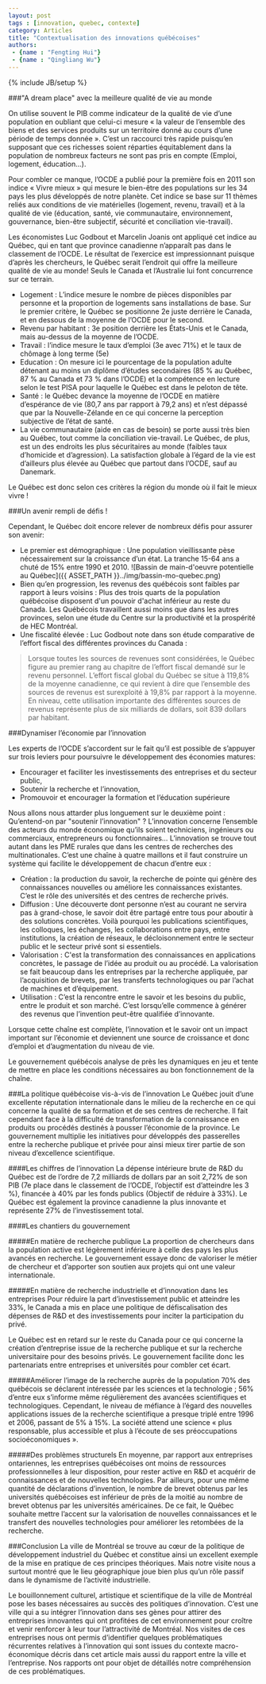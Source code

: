 ```yaml
---
layout: post
tags : [innovation, quebec, contexte]
category: Articles
title: "Contextualisation des innovations québécoises"
authors:
 - {name : "Fengting Hui"}
 - {name : "Qingliang Wu"}
---
```

{% include JB/setup %}

###"A dream place" avec la meilleure qualité de vie au monde

On utilise souvent le PIB comme indicateur de la qualité de vie d’une population en oubliant que celui-ci mesure « la valeur de l’ensemble des biens et des services produits sur un territoire donné au cours d’une période de temps donnée ». C’est un raccourci très rapide puisqu’en supposant que ces richesses soient réparties équitablement dans la population de nombreux facteurs ne sont pas pris en compte (Emploi, logement, éducation…).

Pour combler ce manque, l’OCDE a publié pour la première fois en 2011 son indice « Vivre mieux » qui mesure le bien-être des populations sur les 34 pays les plus développés de notre planète. Cet indice se base sur 11 thèmes reliés aux conditions de vie matérielles (logement, revenu, travail) et à la qualité de vie (éducation, santé, vie communautaire, environnement, gouvernance, bien-être subjectif, sécurité et conciliation vie-travail).

Les économistes Luc Godbout et Marcelin Joanis ont appliqué cet indice au Québec, qui en tant que province canadienne n’apparaît pas dans le classement de l’OCDE. Le résultat de l’exercice est impressionnant puisque d’après les chercheurs, le Québec serait l’endroit qui offre la meilleure qualité de vie au monde! Seuls le Canada et l’Australie lui font concurrence sur ce terrain.

- Logement : L’indice mesure le nombre de pièces disponibles par personne et la proportion de logements sans installations de base. Sur le premier critère, le Québec se positionne 2e juste derrière le Canada, et en dessous de la moyenne de l’OCDE pour le second.
- Revenu par habitant : 3e position derrière les États-Unis et le Canada, mais au-dessus de la moyenne de l’OCDE. 
- Travail : l’indice mesure le taux d’emploi (3e avec 71%) et le taux de chômage à long terme (5e)
- Education : On mesure ici le pourcentage de la population adulte détenant au moins un diplôme d’études secondaires (85 % au Québec, 87 % au Canada et 73 % dans l’OCDE) et la compétence en lecture selon le test PISA pour laquelle le Québec est dans le peloton de tête.
- Santé : le Québec devance la moyenne de l’OCDE en matière d’espérance de vie (80,7 ans par rapport à 79,2 ans) et n’est dépassé que par la Nouvelle-Zélande en ce qui concerne la perception subjective de l’état de santé.
- La vie communautaire (aide en cas de besoin) se porte aussi très bien au Québec, tout comme la conciliation vie-travail. Le Québec, de plus, est un des endroits les plus sécuritaires au monde (faibles taux d’homicide et d’agression). La satisfaction globale à l’égard de la vie est d’ailleurs plus élevée au Québec que partout dans l’OCDE, sauf au Danemark.

Le Québec est donc selon ces critères la région du monde où il fait le mieux vivre !

###Un avenir rempli de défis !

Cependant, le Québec doit encore relever de nombreux défis pour assurer son avenir:

- Le premier est démographique : Une population vieillissante pèse nécessairement sur la croissance d’un état. La tranche 15-64 ans a chuté de 15% entre 1990 et 2010.
![Bassin de main-d'oeuvre potentielle au Québec]({{ ASSET_PATH }}../img/bassin-mo-quebec.png)
- Bien qu’en progression, les revenus des québécois sont faibles par rapport à leurs voisins : Plus des trois quarts de la population québécoise disposent d'un pouvoir d'achat inférieur au reste du Canada. Les Québécois travaillent aussi moins que dans les autres provinces, selon une étude du Centre sur la productivité et la prospérité de HEC Montréal.
- Une fiscalité élevée : Luc Godbout note dans son étude comparative de l’effort fiscal des différentes provinces du Canada : 

> Lorsque toutes les sources de revenues sont considérées, le Québec figure au premier rang au chapitre de l’effort fiscal demandé sur le revenu personnel. L’effort fiscal global du Québec se situe à 119,8% de la moyenne canadienne, ce qui revient à dire que l’ensemble des sources de revenus est surexploité à 19,8% par rapport à la moyenne.  En niveau, cette utilisation importante des différentes sources de revenus représente plus de six milliards de dollars, soit 839 dollars par habitant.

###Dynamiser l’économie par l’innovation

Les experts de l’OCDE s’accordent sur le fait qu’il est possible de s’appuyer sur trois leviers pour poursuivre le développement des économies matures: 
- Encourager et faciliter les investissements des entreprises et du secteur public, 
- Soutenir la recherche et l’innovation,
- Promouvoir et encourager la formation et l’éducation supérieure

Nous allons nous attarder plus longuement sur le deuxième point : Qu’entend-on par "soutenir l’innovation" ?
L’innovation concerne l’ensemble des acteurs du monde économique qu’ils soient techniciens, ingénieurs ou commerciaux, entrepreneurs ou fonctionnaires… L’innovation se trouve tout autant dans les PME rurales que dans les centres de recherches des multinationales. C’est une chaîne à quatre maillons et il faut construire un système qui facilite le développement de chacun d’entre eux :
- Création : la production du savoir, la recherche de pointe qui génère des connaissances nouvelles ou améliore les connaissances existantes. C’est le rôle des universités et des centres de recherche privés.
- Diffusion : Une découverte dont personne n’est au courant ne servira pas à grand-chose, le savoir doit être partagé entre tous pour aboutir à des solutions concrètes. Voilà pourquoi les publications scientifiques, les colloques, les échanges, les collaborations entre pays, entre institutions, la création de réseaux, le décloisonnement entre le secteur public et le secteur privé sont si essentiels.
- Valorisation : C'est la transformation des connaissances en applications concrètes, le passage de l’idée au produit ou au procédé. La valorisation se fait beaucoup dans les entreprises par la recherche appliquée, par l’acquisition de brevets, par les transferts technologiques ou par l’achat de machines et d’équipement.
- Utilisation : C’est la rencontre entre le savoir et les besoins du public, entre le produit et son marché. C’est lorsqu’elle commence à générer des revenus que l’invention peut-être qualifiée d’innovante.

Lorsque cette chaîne est complète, l’innovation et le savoir ont un impact important sur l’économie et deviennent une source de croissance et donc d’emploi et d’augmentation du niveau de vie.

Le gouvernement québécois analyse de près les dynamiques en jeu et tente de mettre en place les conditions nécessaires au bon fonctionnement de la chaîne.

###La politique québécoise vis-à-vis de l’innovation
Le Québec jouit d’une excellente réputation internationale dans le milieu de la recherche en ce qui concerne la qualité de sa formation et de ses centres de recherche. Il fait cependant face à la difficulté de transformation de la connaissance en produits ou procédés destinés à pousser l’économie de la province. Le gouvernement multiplie les initiatives pour développés des passerelles entre la recherche publique et privée pour ainsi mieux tirer partie de son niveau d’excellence scientifique.

####Les chiffres de l’innovation
La dépense intérieure brute de R&D du Québec est de l’ordre de 7,2 milliards de dollars par an soit 2,72% de son PIB (7e place dans le classement de l’OCDE, l’objectif est d’atteindre les 3 %), financée à 40% par les fonds publics (Objectif de réduire à  33%). Le Québec est également la province canadienne la plus innovante et représente 27% de l’investissement total.

####Les chantiers du gouvernement

#####En matière de recherche publique
La proportion de chercheurs dans la population active est légèrement inférieure à celle des pays les plus avancés en recherche. Le gouvernement essaye donc de valoriser le métier de chercheur et d’apporter son soutien aux projets qui ont une valeur internationale.

#####En matière de recherche industrielle et d’innovation dans les entreprises
Pour réduire la part d’investissement public et atteindre les 33%, le Canada a mis en place une politique de défiscalisation des dépenses de R&D et des investissements pour inciter  la participation du privé.

Le Québec est en retard sur le reste du Canada pour ce qui concerne la création d’entreprise issue de la recherche publique et sur la recherche universitaire pour des besoins privés. Le gouvernement facilite donc les partenariats entre entreprises et universités pour combler cet écart.

#####Améliorer l’image de la recherche auprès de la population
70% des québécois se déclarent intéressée par les sciences et la technologie ; 56% d’entre eux s’informe même régulièrement des avancées scientifiques et technologiques. Cependant, le niveau de méfiance à l’égard des nouvelles applications issues de la recherche scientifique a presque triplé entre 1996 et 2006, passant de 5% à 15%. La société attend une science « plus responsable, plus accessible et plus à l’écoute de ses préoccupations socioéconomiques ».

#####Des problèmes structurels
En moyenne, par rapport aux entreprises ontariennes, les entreprises québécoises ont moins de ressources professionnelles à leur disposition, pour rester active en R&D et acquérir de connaissances et de nouvelles technologies. Par ailleurs, pour une même quantité de déclarations d’invention, le nombre de brevet obtenus par les universités québécoises est inférieur de près de la moitié au nombre de brevet obtenus par les universités américaines. De ce fait, le Québec souhaite mettre l’accent sur la valorisation de nouvelles connaissances et le transfert des nouvelles technologies pour améliorer les retombées de la recherche.

###Conclusion
La ville de Montréal se trouve au cœur de la politique de développement industriel du Québec  et constitue ainsi un excellent exemple de la mise en pratique de ces principes théoriques. Mais notre visite nous a surtout montré que le lieu géographique joue bien plus qu’un rôle passif dans le dynamisme de l’activité industrielle. 

Le bouillonnement culturel, artistique et scientifique de la ville de Montréal pose les bases nécessaires au succès des politiques d’innovation. C’est une ville qui a su intégrer l’innovation dans ses gènes pour attirer des entreprises innovantes qui ont profitées de cet environnement pour croître et venir renforcer à leur tour l’attractivité de Montréal. Nos visites de ces entreprises nous ont permis d’identifier quelques problématiques récurrentes relatives à l’innovation qui sont issues du contexte macro-économique décris dans cet article mais aussi du rapport entre la ville et l’entreprise. Nos rapports ont pour objet de détaillés notre compréhension de ces problématiques.
